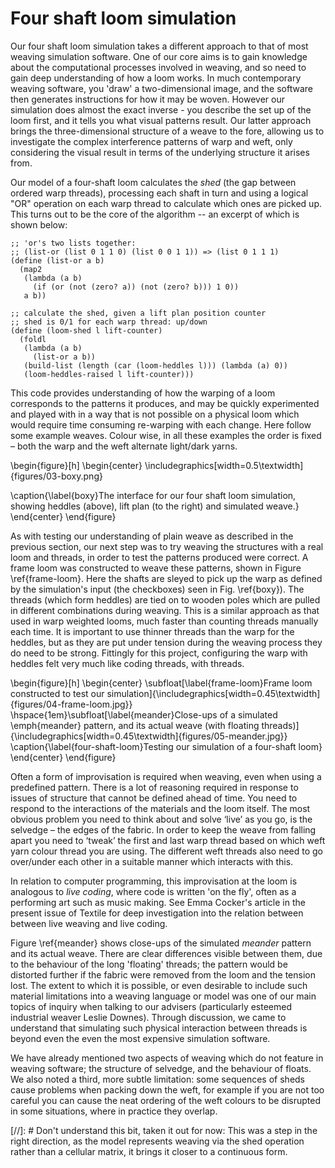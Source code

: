 # Four shaft loom simulation

Our four shaft loom simulation takes a different approach to that of
most weaving simulation software. One of our core aims is to gain
knowledge about the computational processes involved in weaving, and
so need to gain deep understanding of how a loom works. In much
contemporary weaving software, you 'draw' a two-dimensional image, and
the software then generates instructions for how it may be woven.
However our simulation does almost the exact inverse - you describe
the set up of the loom first, and it tells you what visual patterns
result. Our latter approach brings the three-dimensional structure of
a weave to the fore, allowing us to investigate the complex
interference patterns of warp and weft, only considering the visual
result in terms of the underlying structure it arises from.

Our model of a four-shaft loom calculates the *shed* (the gap between
ordered warp threads), processing each shaft in turn and using a
logical "OR" operation on each warp thread to calculate which ones are
picked up. This turns out to be the core of the algorithm -- an
excerpt of which is shown below:

~~~~ {.scheme}
;; 'or's two lists together:
;; (list-or (list 0 1 1 0) (list 0 0 1 1)) => (list 0 1 1 1)
(define (list-or a b)
  (map2
   (lambda (a b)
     (if (or (not (zero? a)) (not (zero? b))) 1 0))
   a b))

;; calculate the shed, given a lift plan position counter
;; shed is 0/1 for each warp thread: up/down
(define (loom-shed l lift-counter)
  (foldl
   (lambda (a b)
     (list-or a b))
   (build-list (length (car (loom-heddles l))) (lambda (a) 0))
   (loom-heddles-raised l lift-counter)))
~~~~
   
This code provides understanding of how the warping of a loom
corresponds to the patterns it produces, and may be quickly
experimented and played with in a way that is not possible on a
physical loom which would require time consuming re-warping with each
change. Here follow some example weaves. Colour wise, in all these
examples the order is fixed – both the warp and the weft alternate
light/dark yarns.

\begin{figure}[h]
\begin{center}
\includegraphics[width=0.5\textwidth]{figures/03-boxy.png}

\caption{\label{boxy}The interface for our four shaft loom simulation, showing heddles (above), lift plan (to the right) and simulated weave.}
\end{center}
\end{figure}

As with testing our understanding of plain weave as described in the
previous section, our next step was to try weaving the structures with
a real loom and threads, in order to test the patterns produced were
correct. A frame loom was constructed to weave these patterns, shown
in Figure \ref{frame-loom}. Here the shafts are sleyed to pick up the warp as defined
by the simulation's input (the checkboxes) seen in Fig. \ref{boxy}). The
threads (which form heddles) are tied on to wooden poles which are
pulled in different combinations during weaving. This is a similar
approach as that used in warp weighted looms, much faster than
counting threads manually each time. It is important to use thinner
threads than the warp for the heddles, but as they are put under
tension during the weaving process they do need to be
strong. Fittingly for this project, configuring the warp with heddles
felt very much like coding threads, with threads.

\begin{figure}[h]
\begin{center}
\subfloat[\label{frame-loom}Frame loom constructed to test our simulation]{\includegraphics[width=0.45\textwidth]{figures/04-frame-loom.jpg}}
  \hspace{1em}\subfloat[\label{meander}Close-ups of a simulated \emph{meander} pattern, and its actual weave (with floating threads)]{\includegraphics[width=0.45\textwidth]{figures/05-meander.jpg}}
  \caption{\label{four-shaft-loom}Testing our simulation of a four-shaft loom}
\end{center}
\end{figure}

Often a form of improvisation is required when weaving, even when
using a predefined pattern. There is a lot of reasoning required in
response to issues of structure that cannot be defined ahead of
time. You need to respond to the interactions of the materials and the
loom itself. The most obvious problem you need to think about and
solve ‘live’ as you go, is the selvedge – the edges of the fabric. In
order to keep the weave from falling apart you need to ‘tweak’ the
first and last warp thread based on which weft yarn colour thread you
are using. The different weft threads also need to go over/under each
other in a suitable manner which interacts with this.

In relation to computer programming, this improvisation at the loom is
analogous to *live coding*, where code is written 'on the fly', often
as a performing art such as music making. See Emma Cocker's article in
the present issue of Textile for deep investigation into the relation
between between live weaving and live coding.

Figure \ref{meander} shows close-ups of the simulated *meander* pattern and its
actual weave. There are clear differences visible between them, due to
the behaviour of the long 'floating' threads; the pattern would be
distorted further if the fabric were removed from the loom and the
tension lost. The extent to which it is possible, or even desirable to
include such material limitations into a weaving language or model was
one of our main topics of inquiry when talking to our advisers
(particularly esteemed industrial weaver Leslie Downes). Through
discussion, we came to understand that simulating such physical
interaction between threads is beyond even the even the most expensive
simulation software.

We have already mentioned two aspects of weaving which do not feature
in weaving software; the structure of selvedge, and the behaviour of
floats. We also noted a third, more subtle limitation: some sequences
of sheds cause problems when packing down the weft, for example if you
are not too careful you can cause the neat ordering of the weft
colours to be disrupted in some situations, where in practice they
overlap.

[//]: # Don't understand this bit, taken it out for now: This was a step in the right direction, as the model represents weaving via the shed operation rather than a cellular matrix, it brings it closer to a continuous form.
 
